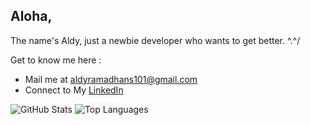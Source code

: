 ## Aloha,
The name's Aldy, just a newbie developer who wants to get better. ^.^/

Get to know me here :
- Mail me at [aldyramadhans101@gmail.com](mailto:aldyramadhans101@gmail.com)
- Connect to My [LinkedIn](https://www.linkedin.com/in/aldy-ramadhan-syahputra-4b84bb221/)


![GitHub Stats](https://github-readme-stats.vercel.app/api?username=aldyrmdhns&show_icons=true&theme=tokyonight&custom_title=GitHub%20Statistics) ![Top Languages](https://github-readme-stats.vercel.app/api/top-langs/?username=aldyrmdhns&layout=compact&theme=tokyonight)




<!--
**aldyrmdhns/aldyrmdhns** is a ✨ _special_ ✨ repository because its `README.md` (this file) appears on your GitHub profile.

Here are some ideas to get you started:

- 🔭 I’m currently working on ...
- 🌱 I’m currently learning ...
- 👯 I’m looking to collaborate on ...
- 🤔 I’m looking for help with ...
- 💬 Ask me about ...
- 📫 How to reach me: ...
- 😄 Pronouns: ...
- ⚡ Fun fact: ...
-->
